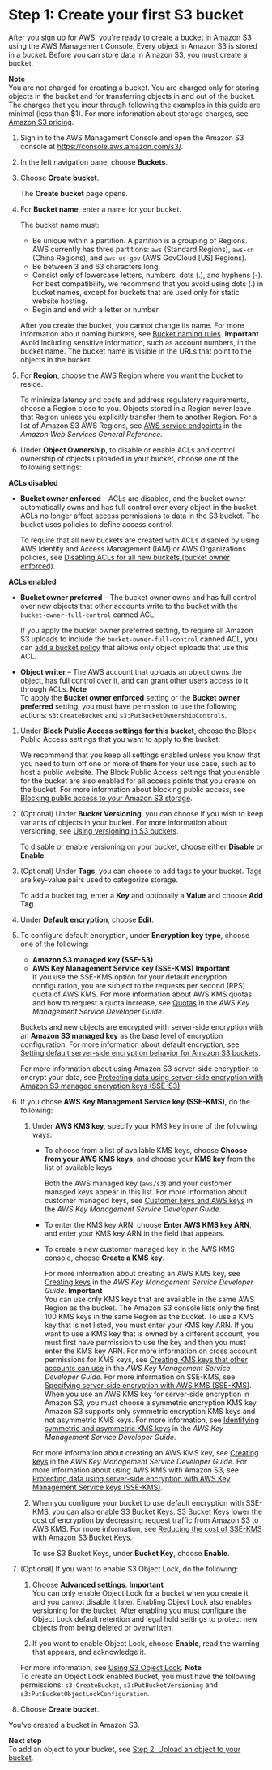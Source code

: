 # Step 1: Create your first S3 bucket<a name="creating-bucket"></a>

After you sign up for AWS, you're ready to create a bucket in Amazon S3 using the AWS Management Console\. Every object in Amazon S3 is stored in a *bucket*\. Before you can store data in Amazon S3, you must create a bucket\. 

**Note**  
You are not charged for creating a bucket\. You are charged only for storing objects in the bucket and for transferring objects in and out of the bucket\. The charges that you incur through following the examples in this guide are minimal \(less than $1\)\. For more information about storage charges, see [Amazon S3 pricing](http://aws.amazon.com/s3/pricing/)\.

1. Sign in to the AWS Management Console and open the Amazon S3 console at [https://console\.aws\.amazon\.com/s3/](https://console.aws.amazon.com/s3/)\.

1. In the left navigation pane, choose **Buckets**\.

1. Choose **Create bucket**\.

   The **Create bucket** page opens\.

1. For **Bucket name**, enter a name for your bucket\.

   The bucket name must:
   + Be unique within a partition\. A partition is a grouping of Regions\. AWS currently has three partitions: `aws` \(Standard Regions\), `aws-cn` \(China Regions\), and `aws-us-gov` \(AWS GovCloud \[US\] Regions\)\.
   + Be between 3 and 63 characters long\.
   + Consist only of lowercase letters, numbers, dots \(\.\), and hyphens \(\-\)\. For best compatibility, we recommend that you avoid using dots \(\.\) in bucket names, except for buckets that are used only for static website hosting\.
   + Begin and end with a letter or number\.

   After you create the bucket, you cannot change its name\. For more information about naming buckets, see [Bucket naming rules](bucketnamingrules.md)\. 
**Important**  
Avoid including sensitive information, such as account numbers, in the bucket name\. The bucket name is visible in the URLs that point to the objects in the bucket\.

1. For **Region**, choose the AWS Region where you want the bucket to reside\. 

   To minimize latency and costs and address regulatory requirements, choose a Region close to you\. Objects stored in a Region never leave that Region unless you explicitly transfer them to another Region\. For a list of Amazon S3 AWS Regions, see [AWS service endpoints](https://docs.aws.amazon.com/general/latest/gr/rande.html#s3_region) in the *Amazon Web Services General Reference*\.

1. Under **Object Ownership**, to disable or enable ACLs and control ownership of objects uploaded in your bucket, choose one of the following settings:

**ACLs disabled**
   + **Bucket owner enforced** – ACLs are disabled, and the bucket owner automatically owns and has full control over every object in the bucket\. ACLs no longer affect access permissions to data in the S3 bucket\. The bucket uses policies to define access control\.

     To require that all new buckets are created with ACLs disabled by using AWS Identity and Access Management \(IAM\) or AWS Organizations policies, see [Disabling ACLs for all new buckets \(bucket owner enforced\)](ensure-object-ownership.md#object-ownership-requiring-bucket-owner-enforced)\.

**ACLs enabled**
   + **Bucket owner preferred** – The bucket owner owns and has full control over new objects that other accounts write to the bucket with the `bucket-owner-full-control` canned ACL\. 

     If you apply the bucket owner preferred setting, to require all Amazon S3 uploads to include the `bucket-owner-full-control` canned ACL, you can [add a bucket policy](ensure-object-ownership.md#ensure-object-ownership-bucket-policy) that allows only object uploads that use this ACL\.
   + **Object writer** – The AWS account that uploads an object owns the object, has full control over it, and can grant other users access to it through ACLs\.
**Note**  
To apply the **Bucket owner enforced** setting or the **Bucket owner preferred** setting, you must have permission to use the following actions: `s3:CreateBucket` and `s3:PutBucketOwnershipControls`\.

1. Under **Block Public Access settings for this bucket**, choose the Block Public Access settings that you want to apply to the bucket\. 

   We recommend that you keep all settings enabled unless you know that you need to turn off one or more of them for your use case, such as to host a public website\. The Block Public Access settings that you enable for the bucket are also enabled for all access points that you create on the bucket\. For more information about blocking public access, see [Blocking public access to your Amazon S3 storage](access-control-block-public-access.md)\.

1. \(Optional\) Under **Bucket Versioning**, you can choose if you wish to keep variants of objects in your bucket\. For more information about versioning, see [Using versioning in S3 buckets](Versioning.md)\.

   To disable or enable versioning on your bucket, choose either **Disable** or **Enable**\.

1. \(Optional\) Under **Tags**, you can choose to add tags to your bucket\. Tags are key\-value pairs used to categorize storage\.

   To add a bucket tag, enter a **Key** and optionally a **Value** and choose **Add Tag**\.

1. Under **Default encryption**, choose **Edit**\.

1. To configure default encryption, under **Encryption key type**, choose one of the following: 
   + **Amazon S3 managed key \(SSE\-S3\)**
   + **AWS Key Management Service key \(SSE\-KMS\)**
**Important**  
If you use the SSE\-KMS option for your default encryption configuration, you are subject to the requests per second \(RPS\) quota of AWS KMS\. For more information about AWS KMS quotas and how to request a quota increase, see [Quotas](https://docs.aws.amazon.com/kms/latest/developerguide/limits.html) in the *AWS Key Management Service Developer Guide*\.

   Buckets and new objects are encrypted with server\-side encryption with an **Amazon S3 managed key** as the base level of encryption configuration\. For more information about default encryption, see [Setting default server\-side encryption behavior for Amazon S3 buckets](bucket-encryption.md)\.

   For more information about using Amazon S3 server\-side encryption to encrypt your data, see [Protecting data using server\-side encryption with Amazon S3 managed encryption keys \(SSE\-S3\)](UsingServerSideEncryption.md)\.

1. If you chose **AWS Key Management Service key \(SSE\-KMS\)**, do the following:

   1. Under **AWS KMS key**, specify your KMS key in one of the following ways:
      + To choose from a list of available KMS keys, choose **Choose from your AWS KMS keys**, and choose your **KMS key** from the list of available keys\.

        Both the AWS managed key \(`aws/s3`\) and your customer managed keys appear in this list\. For more information about customer managed keys, see [Customer keys and AWS keys](https://docs.aws.amazon.com/kms/latest/developerguide/concepts.html#key-mgmt) in the *AWS Key Management Service Developer Guide*\.
      + To enter the KMS key ARN, choose **Enter AWS KMS key ARN**, and enter your KMS key ARN in the field that appears\. 
      + To create a new customer managed key in the AWS KMS console, choose **Create a KMS key**\.

        For more information about creating an AWS KMS key, see [Creating keys](https://docs.aws.amazon.com/kms/latest/developerguide/create-keys.html) in the *AWS Key Management Service Developer Guide*\.
**Important**  
You can use only KMS keys that are available in the same AWS Region as the bucket\. The Amazon S3 console lists only the first 100 KMS keys in the same Region as the bucket\. To use a KMS key that is not listed, you must enter your KMS key ARN\. If you want to use a KMS key that is owned by a different account, you must first have permission to use the key and then you must enter the KMS key ARN\. For more information on cross account permissions for KMS keys, see [Creating KMS keys that other accounts can use](https://docs.aws.amazon.com/kms/latest/developerguide/key-policy-modifying-external-accounts.html#cross-account-console) in the *AWS Key Management Service Developer Guide*\. For more information on SSE\-KMS, see [Specifying server\-side encryption with AWS KMS \(SSE\-KMS\)](specifying-kms-encryption.md)\.  
When you use an AWS KMS key for server\-side encryption in Amazon S3, you must choose a symmetric encryption KMS key\. Amazon S3 supports only symmetric encryption KMS keys and not asymmetric KMS keys\. For more information, see [Identifying symmetric and asymmetric KMS keys](https://docs.aws.amazon.com/kms/latest/developerguide/find-symm-asymm.html) in the *AWS Key Management Service Developer Guide*\.

      For more information about creating an AWS KMS key, see [Creating keys](https://docs.aws.amazon.com/kms/latest/developerguide/create-keys.html) in the *AWS Key Management Service Developer Guide*\. For more information about using AWS KMS with Amazon S3, see [Protecting data using server\-side encryption with AWS Key Management Service keys \(SSE\-KMS\)](UsingKMSEncryption.md)\.

   1. When you configure your bucket to use default encryption with SSE\-KMS, you can also enable S3 Bucket Keys\. S3 Bucket Keys lower the cost of encryption by decreasing request traffic from Amazon S3 to AWS KMS\. For more information, see [Reducing the cost of SSE\-KMS with Amazon S3 Bucket Keys](bucket-key.md)\.

      To use S3 Bucket Keys, under **Bucket Key**, choose **Enable**\.

1. \(Optional\) If you want to enable S3 Object Lock, do the following:

   1. Choose **Advanced settings**\.
**Important**  
You can only enable Object Lock for a bucket when you create it, and you cannot disable it later\. Enabling Object Lock also enables versioning for the bucket\. After enabling you must configure the Object Lock default retention and legal hold settings to protect new objects from being deleted or overwritten\.

   1. If you want to enable Object Lock, choose **Enable**, read the warning that appears, and acknowledge it\.

   For more information, see [Using S3 Object Lock](object-lock.md)\.
**Note**  
To create an Object Lock enabled bucket, you must have the following permissions: `s3:CreateBucket`, `s3:PutBucketVersioning` and `s3:PutBucketObjectLockConfiguration`\.

1. Choose **Create bucket**\.

You've created a bucket in Amazon S3\. 

**Next step**  
To add an object to your bucket, see [Step 2: Upload an object to your bucket](uploading-an-object-bucket.md)\.
